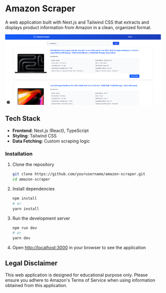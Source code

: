 # Amazon Scraper

A web application built with Next.js and Tailwind CSS that extracts and displays product information from Amazon in a clean, organized format.

![Amazon Scraper Screenshot](./public/demo.png)

## Tech Stack

- **Frontend**: Next.js (React), TypeScript
- **Styling**: Tailwind CSS
- **Data Fetching**: Custom scraping logic

### Installation

1. Clone the repository
   ```bash
   git clone https://github.com/yourusername/amazon-scraper.git
   cd amazon-scraper
   ```

2. Install dependencies
   ```bash
   npm install
   # or
   yarn install
   ```

3. Run the development server
   ```bash
   npm run dev
   # or
   yarn dev
   ```

4. Open [http://localhost:3000](http://localhost:3000) in your browser to see the application

## Legal Disclaimer

This web application is designed for educational purpose only. Please ensure you adhere to Amazon's Terms of Service when using information obtained from this application.

